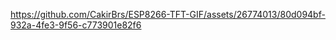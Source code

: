 




https://github.com/CakirBrs/ESP8266-TFT-GIF/assets/26774013/80d094bf-932a-4fe3-9f56-c773901e82f6

